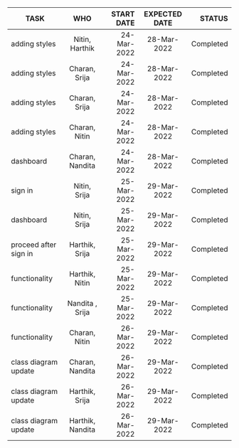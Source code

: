 | TASK        | WHO           | START DATE  | EXPECTED DATE | STATUS  
| ------------- |:-------------:| -----:|:------------:| ------------:| 
| adding styles    | Nitin, Harthik | 24-Mar-2022 | 28-Mar-2022 | Completed | 
| adding styles      | Charan, Srija      | 24-Mar-2022 |  28-Mar-2022 | Completed | 
| adding styles  | Charan, Srija      | 24-Mar-2022 |  28-Mar-2022 | Completed | 
| adding styles  | Charan, Nitin      | 24-Mar-2022 |  28-Mar-2022 | Completed | 
| dashboard      | Charan, Nandita      | 24-Mar-2022 |  28-Mar-2022 | Completed | 
| sign in | Nitin, Srija      | 25-Mar-2022 |  29-Mar-2022 | Completed | 
| dashboard | Nitin, Srija      | 25-Mar-2022 |  29-Mar-2022 | Completed | 
| proceed after sign in | Harthik, Srija      | 25-Mar-2022 |  29-Mar-2022 | Completed | 
| functionality | Harthik, Nitin      | 25-Mar-2022 |  29-Mar-2022 | Completed | 
| functionality | Nandita , Srija      | 25-Mar-2022 |  29-Mar-2022 | Completed | 
| functionality | Charan, Nitin      | 26-Mar-2022 |  29-Mar-2022 | Completed | 
| class diagram update     | Charan, Nandita      | 26-Mar-2022 |  29-Mar-2022 | Completed | 
| class diagram update | Harthik, Srija      | 26-Mar-2022 |  29-Mar-2022 | Completed | 
| class diagram update | Harthik, Nandita      | 26-Mar-2022 |  29-Mar-2022 | Completed |
